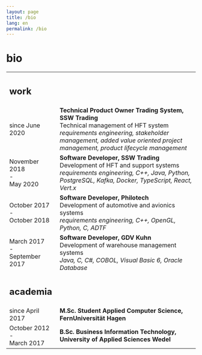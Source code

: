 ```yaml
---
layout: page
title: /bio
lang: en
permalink: /bio
---
```

<h1>bio</h1>
<table id="bio-table" align="center" border="0">
    <tr>
        <td class="left"><h2>work</h2></td>
        <td></td>
    </tr>
    <tr>
        <td>since June 2020</td>
        <td>
            <strong>Technical Product Owner Trading System, SSW Trading</strong><br>
            Technical management of HFT system <br>
            <em>requirements engineering, stakeholder management, added value oriented project management, product lifecycle management </em>
        </td>
    </tr>
    <tr>
        <td>November 2018 <br> - <br> May 2020</td>
        <td>
            <strong>Software Developer, SSW Trading</strong><br>
            Development of HFT and support systems<br>
            <em>requirements engineering, C++, Java, Python, PostgreSQL, Kafka, Docker, TypeScript, React, Vert.x</em>
        </td>
    </tr>
    <tr>
        <td>October 2017 <br> - <br> October 2018</td>
        <td>
            <strong>Software Developer, Philotech</strong><br>
            Development of automotive and avionics systems <br>
            <em>requirements engineering, C++, OpenGL, Python, C, ADTF</em>
        </td>
    </tr>
    <tr>
        <td>March 2017 <br> - <br> September 2017</td>
        <td>
            <strong>Software Developer, GDV Kuhn</strong><br>
            Development of warehouse management systems<br>
            <em>Java, C, C#, COBOL, Visual Basic 6, Oracle Database</em>
        </td>
    </tr>
    <tr>
        <td class="left"><h2>academia</h2></td>
        <td></td>
    </tr>
    <tr>
        <td>since April 2017</td>
        <td><strong>M.Sc. Student Applied Computer Science, FernUniversität Hagen</strong></td>
    </tr>
    <tr>
        <td>October 2012 <br> - <br> March 2017</td>
        <td><strong>B.Sc. Business Information Technology, University of Applied Sciences Wedel</strong></td>
    </tr>
</table>

